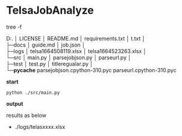 

# TelsaJobAnalyze
tree -f 

D:.
│  LICENSE
│  README.md
│  requirements.txt
│  t.txt
│  
├─docs
│      guide.md
│      job.json
│      
├─logs
│      telsa1664508119.xlsx
│      telsa1664523263.xlsx
│      
└─src
    │  main.py
    │  parsejobjson.py
    │  parseurl.py
    │  
    ├─test
    │      test.py
    │      titleregualar.py
    │      
    └─__pycache__
            parsejobjson.cpython-310.pyc
            parseurl.cpython-310.pyc

**start**

`python ./src/main.py`

**output**

  results as below 
* ./logs/telasxxxx.xlsx

